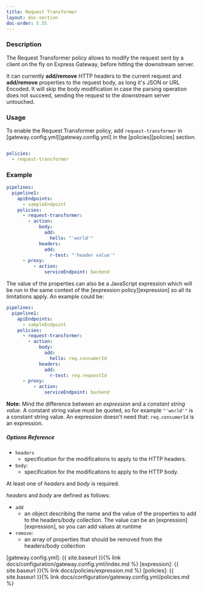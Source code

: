 ```yaml
---
title: Request Transformer
layout: doc-section
doc-order: 5.55
---
```


### Description

The Request Transformer policy allows to modify the request sent by a client on the fly on Express Gateway, before hitting the downstream server.

It can currently **add/remove** HTTP headers to the current request and **add/remove** properties to the request body, as long it's JSON or URL Encoded. It will skip the body modification in case the parsing operation does not succeed, sending the request to the downstream server untouched.

### Usage

To enable the Request Transformer policy, add `request-transformer` in [gateway.config.yml][gateway.config.yml] in the [policies][policies]
section.

```yaml

policies:
  - request-transformer
```

### Example

```yaml
pipelines:
  pipeline1:
    apiEndpoints:
      - sampleEndpoint
    policies:
      - request-transformer:
        - action:
            body:
              add:
                hello: "'world'"
            headers:
              add:
                r-test: "'header value'"
      - proxy:
          - action:
              serviceEndpoint: backend
```

The value of the properties can also be a JavaScript expression which will be run in the same context of the [expression policy][expression] so all its limitations apply. An example could be:

```yaml
pipelines:
  pipeline1:
    apiEndpoints:
      - sampleEndpoint
    policies:
      - request-transformer:
        - action:
            body:
              add:
                hello: req.consumerId
            headers:
              add:
                r-test: req.requestId
      - proxy:
          - action:
              serviceEndpoint: backend
```

**Note:** Mind the difference between an _expression_ and a _constant string value_. A constant string value must be quoted, so for example `"'world'"` is a constant string value. An expression doesn't need that: `req.consumerId` is an expression.

##### Options Reference

* `headers`
  - specification for the modifications to apply to the HTTP headers.
* `body`:
  - specification for the modifications to apply to the HTTP body.

At least one of *headers* and *body* is required.

*headers* and *body* are defined as follows:

* `add`
  - an object describing the name and the value of the properties to add to the headers/body collection. The value can be an [expression][expression], so you can add values at runtime
* `remove`:
  - an array of properties that should be removed from the headers/body collection


[gateway.config.yml]: {{ site.baseurl }}{% link docs/configuration/gateway.config.yml/index.md %}
[expression]: {{ site.baseurl }}{% link docs/policies/expression.md %}
[policies]: {{ site.baseurl }}{% link docs/configuration/gateway.config.yml/policies.md %}
